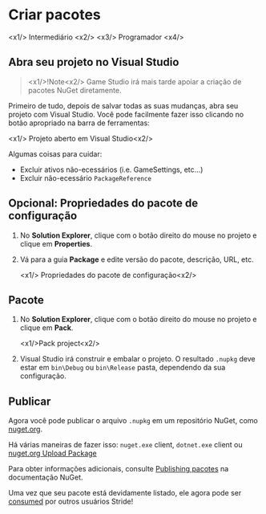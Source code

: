 # Criar pacotes

<x1\/> Intermediário <x2\/>
<x3\/> Programador <x4\/>

## Abra seu projeto no Visual Studio

> <x1\/>!Note<x2\/>
> Game Studio irá mais tarde apoiar a criação de pacotes NuGet diretamente.

Primeiro de tudo, depois de salvar todas as suas mudanças, abra seu projeto com Visual Studio. Você pode facilmente fazer isso clicando no botão apropriado na barra de ferramentas:

<x1\/> Projeto aberto em Visual Studio<x2\/>

Algumas coisas para cuidar:
* Excluir ativos não-ecessários (i.e. GameSettings, etc...)
* Excluir não-ecessário `PackageReference`

## Opcional: Propriedades do pacote de configuração

1. No **Solution Explorer**, clique com o botão direito do mouse no projeto e clique em **Properties**.

2. Vá para a guia **Package** e edite versão do pacote, descrição, URL, etc.

   <x1\/> Propriedades do pacote de configuração<x2\/>

## Pacote

1. No **Solution Explorer**, clique com o botão direito do mouse no projeto e clique em **Pack**.

   <x1\/>Pack project<x2\/>

2. Visual Studio irá construir e embalar o projeto. O resultado `.nupkg` deve estar em `bin\Debug` ou `bin\Release` pasta, dependendo da sua configuração.

## Publicar

Agora você pode publicar o arquivo `.nupkg` em um repositório NuGet, como [nuget.org](https://nuget.org).

Há várias maneiras de fazer isso: `nuget.exe` client, `dotnet.exe` client ou [nuget.org Upload Package](https://www.nuget.org/packages/manage/upload)

Para obter informações adicionais, consulte [Publishing pacotes](https://docs.microsoft.com/en-us/nuget/create-packages/publish-a-package) na documentação NuGet.

Uma vez que seu pacote está devidamente listado, ele agora pode ser [consumed](consume-packages.md) por outros usuários Stride!
